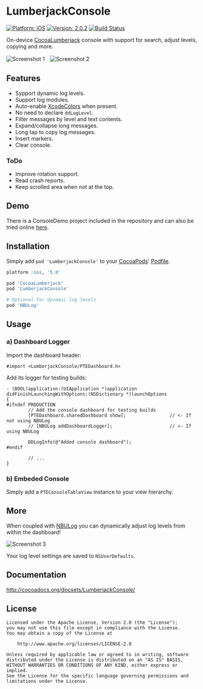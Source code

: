 
LumberjackConsole
=================

[![Platform: iOS](https://cocoapod-badges.herokuapp.com/p/LumberjackConsole/badge.svg)](http://cocoadocs.org/docsets/LumberjackConsole/)
[![Version: 2.0.2](https://cocoapod-badges.herokuapp.com/v/LumberjackConsole/badge.png)](http://cocoadocs.org/docsets/LumberjackConsole/)
[![Build Status](https://travis-ci.org/PTEz/LumberjackConsole.png?branch=master)](https://travis-ci.org/PTEz/LumberjackConsole)

On-device [CocoaLumberjack](https://github.com/robbiehanson/CocoaLumberjack) console with support for search, adjust levels, copying and more.

![Screenshot 1](http://ptez.github.io/LumberjackConsole/images/screenshot1.png)　![Screenshot 2](http://ptez.github.io/LumberjackConsole/images/screenshot2.png)

## Features

* Sypport dynamic log levels.
* Support log modules.
* Auto-enable [XcodeColors](https://github.com/robbiehanson/XcodeColors) when present.
* No need to declare `ddLogLevel`.
* Filter messages by level and text contents.
* Expand/collapse long messages.
* Long tap to copy log messages.
* Insert markers.
* Clear console.

### ToDo

* Improve rotation support.
* Read crash reports.
* Keep scrolled area when not at the top.

## Demo

There is a ConsoleDemo project included in the repository and can also be tried online [here](https://app.io/UQcR5R).

## Installation

Simply add `pod 'LumberjackConsole'` to your [CocoaPods](http://cocoapods.org)' [Podfile](http://docs.cocoapods.org/podfile.html).

```ruby
platform :ios, '5.0'

pod 'CocoaLumberjack'
pod 'LumberjackConsole'

# Optional for dynamic log levels
pod 'NBULog'
```

## Usage

### a) Dashboard Logger

Import the dashboard header:
```obj-c
#import <LumberjackConsole/PTEDashboard.h>
```

Add its logger for testing builds:
```obj-c
- (BOOL)application:(UIApplication *)application didFinishLaunchingWithOptions:(NSDictionary *)launchOptions
{
#ifndef PRODUCTION
        // Add the console dashboard for testing builds
        [PTEDashboard.sharedDashboard show];                // <- If not using NBULog
        // [NBULog addDashboardLogger];                     // <- If using NBULog
        
        DDLogInfo(@"Added console dashboard");
#endif
        
        // ...
}
```

### b) Embeded Console

Simply add a `PTEConsoleTableView` instance to your view hierarchy.

## More

When coupled with [NBULog](https://github.com/CyberAgent/iOS-NBULog) you can dynamically adjust log levels from within the dashboard!

![Screenshot 3](http://ptez.github.io/LumberjackConsole/images/screenshot3.png)

Your log level settings are saved to `NSUserDefaults`.

## Documentation

http://cocoadocs.org/docsets/LumberjackConsole/

## License

    Licensed under the Apache License, Version 2.0 (the "License");
    you may not use this file except in compliance with the License. 
    You may obtain a copy of the License at

        http://www.apache.org/licenses/LICENSE-2.0

    Unless required by applicable law or agreed to in writing, software
    distributed under the License is distributed on an "AS IS" BASIS,
    WITHOUT WARRANTIES OR CONDITIONS OF ANY KIND, either express or implied.
    See the License for the specific language governing permissions and
    limitations under the License.

